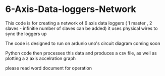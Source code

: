 # 6-Axis-Data-loggers-Network

This code is for creating a network of 6 axis data loggers ( 1 master , 2 slaves - infinitie number of slaves can be added)
it uses physical wires to sync the loggers up

The code is designed to run on ardunio uno's
circuit diagram coming soon


Python code then processes this data and produces a csv file, as well as plotting a z axis accelration graph

please read word document for operation


